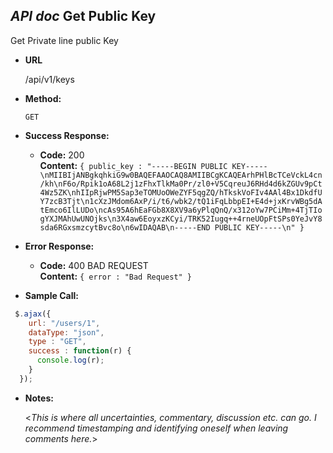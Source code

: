 *API doc*
**Get Public Key**
----
Get Private line public Key

* **URL**

  /api/v1/keys

* **Method:**

  `GET`
  
* **Success Response:**

  * **Code:** 200 <br />
    **Content:** `{ public_key : "-----BEGIN PUBLIC KEY-----\nMIIBIjANBgkqhkiG9w0BAQEFAAOCAQ8AMIIBCgKCAQEArhPHlBcTCeVckL4cn/kh\nF6o/Rpik1oA68L2j1zFhxTlkMa0Pr/zl0+V5CqreuJ6RHd4d6kZGUv9pCt4Wz5ZK\nhIIpRjwPM5Sap3eTOMUoOWeZYF5qgZQ/hTkskVoFIv4AAl4Bx1DkdfUY7zcB3Tjt\n1cXzJMdom6AxP/i/t6/wbk2/tQ1iFqLbbpEI+E4d+jxKrvWBg5dAtEmco6IlLUDo\ncAs95A6hEaFGb8X8XV9a6yPlqQnQ/x312oYw7PCiMm+4TjTIogYXJMAhUwUNOjks\n3X4aw6EoyxzKCyi/TRK52Iugq++4rneUOpFtSPs0YeJvY8sda6RGxsmzcytBvc8o\n6wIDAQAB\n-----END PUBLIC KEY-----\n" }`
 
* **Error Response:**

  * **Code:** 400 BAD REQUEST <br />
    **Content:** `{ error : "Bad Request" }`

* **Sample Call:**

```js
 $.ajax({
    url: "/users/1",
    dataType: "json",
    type : "GET",
    success : function(r) {
      console.log(r);
    }
  });
```

* **Notes:**

  <_This is where all uncertainties, commentary, discussion etc. can go. I recommend timestamping and identifying oneself when leaving comments here._> 
